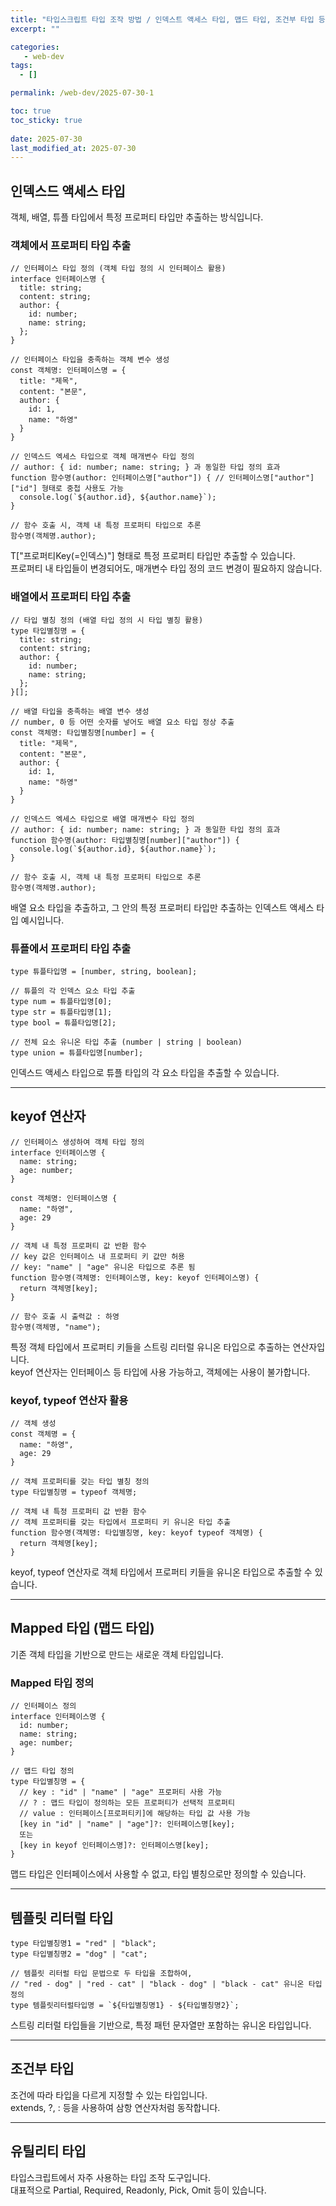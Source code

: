 ```yaml
---
title: "타입스크립트 타입 조작 방법 / 인덱스트 액세스 타입, 맵드 타입, 조건부 타입 등"
excerpt: ""

categories:
   - web-dev
tags:
  - []

permalink: /web-dev/2025-07-30-1

toc: true
toc_sticky: true
 
date: 2025-07-30
last_modified_at: 2025-07-30
---
```


## 인덱스드 액세스 타입

객체, 배열, 튜플 타입에서 특정 프로퍼티 타입만 추출하는 방식입니다.

### 객체에서 프로퍼티 타입 추출
```
// 인터페이스 타입 정의 (객체 타입 정의 시 인터페이스 활용)
interface 인터페이스명 {
  title: string;
  content: string;
  author: {
    id: number;
    name: string;
  };
}

// 인터페이스 타입을 충족하는 객체 변수 생성
const 객체명: 인터페이스명 = {
  title: "제목",
  content: "본문",
  author: {
    id: 1,
    name: "하영"
  }
}

// 인덱스드 엑세스 타입으로 객체 매개변수 타입 정의
// author: { id: number; name: string; } 과 동일한 타입 정의 효과
function 함수명(author: 인터페이스명["author"]) { // 인터페이스명["author"]["id"] 형태로 중첩 사용도 가능
  console.log(`${author.id}, ${author.name}`);
}

// 함수 호출 시, 객체 내 특정 프로퍼티 타입으로 추론
함수명(객체명.author);
```
T["프로퍼티Key(=인덱스)"] 형태로 특정 프로퍼티 타입만 추출할 수 있습니다.  
프로퍼티 내 타입들이 변경되어도, 매개변수 타입 정의 코드 변경이 필요하지 않습니다.

### 배열에서 프로퍼티 타입 추출
```
// 타입 별칭 정의 (배열 타입 정의 시 타입 별칭 활용)
type 타입별칭명 = {
  title: string;
  content: string;
  author: {
    id: number;
    name: string;
  };
}[];

// 배열 타입을 충족하는 배열 변수 생성
// number, 0 등 어떤 숫자를 넣어도 배열 요소 타입 정상 추출
const 객체명: 타입별칭명[number] = {
  title: "제목",
  content: "본문",
  author: {
    id: 1,
    name: "하영"
  }
}

// 인덱스드 엑세스 타입으로 배열 매개변수 타입 정의
// author: { id: number; name: string; } 과 동일한 타입 정의 효과
function 함수명(author: 타입별칭명[number]["author"]) {
  console.log(`${author.id}, ${author.name}`);
}

// 함수 호출 시, 객체 내 특정 프로퍼티 타입으로 추론
함수명(객체명.author);
```
배열 요소 타입을 추출하고, 그 안의 특정 프로퍼티 타입만 추출하는 인덱스트 액세스 타입 예시입니다.

### 튜플에서 프로퍼티 타입 추출
```
type 튜플타입명 = [number, string, boolean];

// 튜플의 각 인덱스 요소 타입 추출
type num = 튜플타입명[0];
type str = 튜플타입명[1];
type bool = 튜플타입명[2];

// 전체 요소 유니온 타입 추출 (number | string | boolean)
type union = 튜플타입명[number];
```
인덱스드 액세스 타입으로 튜플 타입의 각 요소 타입을 추출할 수 있습니다.

---

## keyof 연산자
```
// 인터페이스 생성하여 객체 타입 정의
interface 인터페이스명 {
  name: string;
  age: number;
}

const 객체명: 인터페이스명 {
  name: "하영",
  age: 29
}

// 객체 내 특정 프로퍼티 값 반환 함수
// key 값은 인터페이스 내 프로퍼티 키 값만 허용
// key: "name" | "age" 유니온 타입으로 추론 됨
function 함수명(객체명: 인터페이스명, key: keyof 인터페이스명) {
  return 객체명[key];
}

// 함수 호출 시 출력값 : 하영
함수명(객체명, "name");
```
특정 객체 타입에서 프로퍼티 키들을 스트링 리터럴 유니온 타입으로 추출하는 연산자입니다.  
keyof 연산자는 인터페이스 등 타입에 사용 가능하고, 객체에는 사용이 불가합니다.

### keyof, typeof 연산자 활용
```
// 객체 생성
const 객체명 = {
  name: "하영",
  age: 29
}

// 객체 프로퍼티를 갖는 타입 별칭 정의
type 타입별칭명 = typeof 객체명;

// 객체 내 특정 프로퍼티 값 반환 함수
// 객체 프로퍼티를 갖는 타입에서 프로퍼티 키 유니온 타입 추출
function 함수명(객체명: 타입별칭명, key: keyof typeof 객체명) {
  return 객체명[key];
}
```
keyof, typeof 연산자로 객체 타입에서 프로퍼티 키들을 유니온 타입으로 추출할 수 있습니다.

---

## Mapped 타입 (맵드 타입)

기존 객체 타입을 기반으로 만드는 새로운 객체 타입입니다.

### Mapped 타입 정의
```
// 인터페이스 정의
interface 인터페이스명 {
  id: number;
  name: string;
  age: number;
}

// 맵드 타입 정의
type 타입별칭명 = {
  // key : "id" | "name" | "age" 프로퍼티 사용 가능
  // ? : 맵드 타입이 정의하는 모든 프로퍼티가 선택적 프로퍼티
  // value : 인터페이스[프로퍼티키]에 해당하는 타입 값 사용 가능
  [key in "id" | "name" | "age"]?: 인터페이스명[key];
  또는
  [key in keyof 인터페이스명]?: 인터페이스명[key];
}
```
맵드 타입은 인터페이스에서 사용할 수 없고, 타입 별칭으로만 정의할 수 있습니다.

---

## 템플릿 리터럴 타입
```
type 타입별칭명1 = "red" | "black";
type 타입별칭명2 = "dog" | "cat";

// 템플릿 리터럴 타입 문법으로 두 타입을 조합하여,
// "red - dog" | "red - cat" | "black - dog" | "black - cat" 유니온 타입 정의
type 템플릿리터럴타입명 = `${타입별칭명1} - ${타입별칭명2}`;
```
스트링 리터럴 타입들을 기반으로, 특정 패턴 문자열만 포함하는 유니온 타입입니다.

---

## 조건부 타입

조건에 따라 타입을 다르게 지정할 수 있는 타입입니다.  
extends, ?, : 등을 사용하여 삼항 연산자처럼 동작합니다.

---

## 유틸리티 타입

타입스크립트에서 자주 사용하는 타입 조작 도구입니다.  
대표적으로 Partial, Required, Readonly, Pick, Omit 등이 있습니다.
